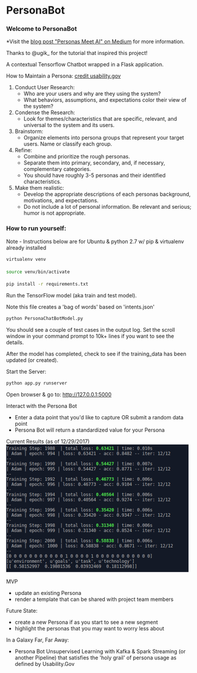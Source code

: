 # PersonaBot
### Welcome to PersonaBot

*Visit the [blog post "Personas Meet AI" on Medium](https://medium.com/@jmadden4/persona-development-meets-ai-9bf2603351d8) for more information. 

Thanks to @ugik_ for the tutorial that inspired this project!

A contextual Tensorflow Chatbot wrapped in a Flask application. 

How to Maintain a Persona: [credit usability.gov](https://usability.gov/how-to-and-tools/methods/personas.html)

1) Conduct User Research:
	* Who are your users and why are they using the system? 
	* What behaviors, assumptions, and expectations color their view of the system?
2) Condense the Research: 
	* Look for themes/characteristics that are specific, relevant, and universal to the system and its users.
3) Brainstorm: 
	* Organize elements into persona groups that represent your target users. Name or classify each group.
4) Refine: 
	* Combine and prioritize the rough personas. 
	* Separate them into primary, secondary, and, if necessary, complementary categories. 
	* You should have roughly 3-5 personas and their identified characteristics.
5) Make them realistic: 
	* Develop the appropriate descriptions of each personas background, motivations, and expectations. 
	* Do not include a lot of personal information. Be relevant and serious; humor is not appropriate.



### How to run yourself: 

Note - Instructions below are for Ubuntu & python 2.7 w/ pip & virtualenv already installed
 
```bash
virtualenv venv

source venv/bin/activate

pip install -r requirements.txt
```

Run the TensorFlow model (aka train and test model). 

Note this file creates a 'bag of words' based on 'intents.json'
```bash
python PersonaChatBotModel.py
```
You should see a couple of test cases in the output log. Set the scroll window in your command prompt to 10k+ lines if you want to see the details. 

After the model has completed, check to see if the training_data has been updated (or created). 

Start the Server:
```bash
python app.py runserver
```
Open browser & go to: http://127.0.0.1:5000

Interact with the Persona Bot
* Enter a data point that you'd like to capture OR submit a random data point
* Persona Bot will return a standardized value for your Persona

Current Results (as of 12/29/2017)
![Model Output](https://github.com/jmadden4/PersonaBot/blob/master/app/static/RunModelOutputTerminal.PNG "Model Output")




MVP
* update an existing Persona
* render a template that can be shared with project team members

Future State: 
* create a new Persona if as you start to see a new segment
* highlight the personas that you may want to worry less about

In a Galaxy Far, Far Away: 
* Persona Bot Unsupervised Learning with Kafka & Spark Streaming (or another Pipeline) that satisfies the 'holy grail' of persona usage as defined by Usability.Gov 



